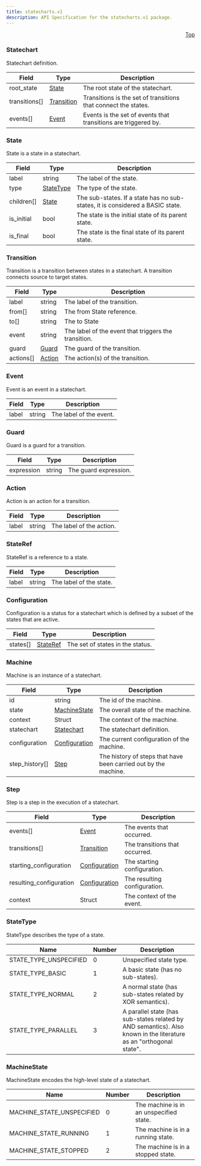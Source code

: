 ```yaml
---
title: statecharts.v1
description: API Specification for the statecharts.v1 package.
---
```


<a name="statecharts-proto"></a><p align="right"><a href="#top">Top</a></p>

<!-- begin services -->

<!-- begin services -->



<a name="statecharts-v1-Statechart"></a>

### Statechart

Statechart definition.




| Field | Type | Description |
| ----- | ---- | ----------- |
| root_state |[State](#statecharts-v1-State)| The root state of the statechart.   |
| transitions[] |[Transition](#statecharts-v1-Transition)| Transitions is the set of transitions that connect the states.   |
| events[] |[Event](#statecharts-v1-Event)| Events is the set of events that transitions are triggered by.   |




 <!-- end nested messages -->

 <!-- end nested enums -->




<a name="statecharts-v1-State"></a>

### State

State is a state in a statechart.




| Field | Type | Description |
| ----- | ---- | ----------- |
| label |string| The label of the state.   |
| type |[StateType](#statecharts-v1-StateType)| The type of the state.   |
| children[] |[State](#statecharts-v1-State)| The sub-states. If a state has no sub-states, it is considered a BASIC state.   |
| is_initial |bool| The state is the initial state of its parent state.   |
| is_final |bool| The state is the final state of its parent state.   |




 <!-- end nested messages -->

 <!-- end nested enums -->




<a name="statecharts-v1-Transition"></a>

### Transition

Transition is a transition between states in a statechart.
A transition connects source to target states.




| Field | Type | Description |
| ----- | ---- | ----------- |
| label |string| The label of the transition.   |
| from[] |string| The from State reference.   |
| to[] |string| The to State   |
| event |string| The label of the event that triggers the transition.   |
| guard |[Guard](#statecharts-v1-Guard)| The guard of the transition.   |
| actions[] |[Action](#statecharts-v1-Action)| The action(s) of the transition.   |




 <!-- end nested messages -->

 <!-- end nested enums -->




<a name="statecharts-v1-Event"></a>

### Event

Event is an event in a statechart.




| Field | Type | Description |
| ----- | ---- | ----------- |
| label |string| The label of the event.   |




 <!-- end nested messages -->

 <!-- end nested enums -->




<a name="statecharts-v1-Guard"></a>

### Guard

Guard is a guard for a transition.




| Field | Type | Description |
| ----- | ---- | ----------- |
| expression |string| The guard expression.   |




 <!-- end nested messages -->

 <!-- end nested enums -->




<a name="statecharts-v1-Action"></a>

### Action

Action is an action for a transition.




| Field | Type | Description |
| ----- | ---- | ----------- |
| label |string| The label of the action.   |




 <!-- end nested messages -->

 <!-- end nested enums -->




<a name="statecharts-v1-StateRef"></a>

### StateRef

StateRef is a reference to a state.




| Field | Type | Description |
| ----- | ---- | ----------- |
| label |string| The label of the state.   |




 <!-- end nested messages -->

 <!-- end nested enums -->




<a name="statecharts-v1-Configuration"></a>

### Configuration

Configuration is a status for a statechart which is defined by a subset of the states that are active.




| Field | Type | Description |
| ----- | ---- | ----------- |
| states[] |[StateRef](#statecharts-v1-StateRef)| The set of states in the status.   |




 <!-- end nested messages -->

 <!-- end nested enums -->




<a name="statecharts-v1-Machine"></a>

### Machine

Machine is an instance of a statechart.




| Field | Type | Description |
| ----- | ---- | ----------- |
| id |string| The id of the machine.   |
| state |[MachineState](#statecharts-v1-MachineState)| The overall state of the machine.   |
| context |Struct| The context of the machine.   |
| statechart |[Statechart](#statecharts-v1-Statechart)| The statechart definition.   |
| configuration |[Configuration](#statecharts-v1-Configuration)| The current configuration of the machine.   |
| step_history[] |[Step](#statecharts-v1-Step)| The history of steps that have been carried out by the machine.   |




 <!-- end nested messages -->

 <!-- end nested enums -->




<a name="statecharts-v1-Step"></a>

### Step

Step is a step in the execution of a statechart.




| Field | Type | Description |
| ----- | ---- | ----------- |
| events[] |[Event](#statecharts-v1-Event)| The events that occurred.   |
| transitions[] |[Transition](#statecharts-v1-Transition)| The transitions that occurred.   |
| starting_configuration |[Configuration](#statecharts-v1-Configuration)| The starting configuration.   |
| resulting_configuration |[Configuration](#statecharts-v1-Configuration)| The resulting configuration.   |
| context |Struct| The context of the event.   |




 <!-- end nested messages -->

 <!-- end nested enums -->


 <!-- end messages -->

<!-- begin file-level enums -->


<a name="statecharts-v1-StateType"></a>

### StateType
StateType describes the type of a state.



| Name | Number | Description |
| ---- | ------ | ----------- |
| STATE_TYPE_UNSPECIFIED | 0 | Unspecified state type.   |
| STATE_TYPE_BASIC | 1 | A basic state (has no sub-states).   |
| STATE_TYPE_NORMAL | 2 | A normal state (has sub-states related by XOR semantics).   |
| STATE_TYPE_PARALLEL | 3 | A parallel state (has sub-states related by AND semantics). Also known in the literature as an "orthogonal state".   |




<a name="statecharts-v1-MachineState"></a>

### MachineState
MachineState encodes the high-level state of a statechart.



| Name | Number | Description |
| ---- | ------ | ----------- |
| MACHINE_STATE_UNSPECIFIED | 0 | The machine is in an unspecified state.   |
| MACHINE_STATE_RUNNING | 1 | The machine is in a running state.   |
| MACHINE_STATE_STOPPED | 2 | The machine is in a stopped state.   |


 <!-- end file-level enums -->

<!-- begin file-level extensions -->
 <!-- end file-level extensions -->

